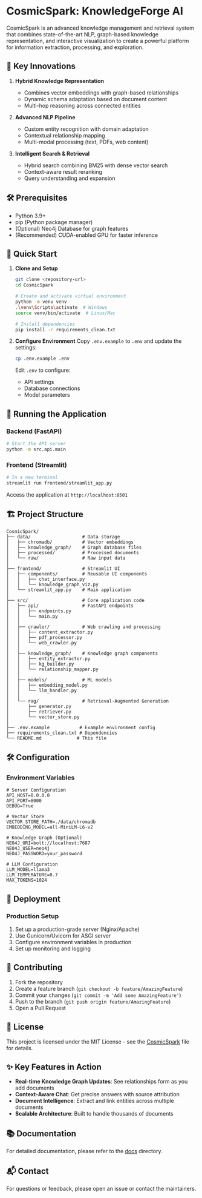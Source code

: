 # CosmicSpark: KnowledgeForge AI

CosmicSpark is an advanced knowledge management and retrieval system that combines state-of-the-art NLP, graph-based knowledge representation, and interactive visualization to create a powerful platform for information extraction, processing, and exploration.

## 🚀 Key Innovations

1. **Hybrid Knowledge Representation**
   - Combines vector embeddings with graph-based relationships
   - Dynamic schema adaptation based on document content
   - Multi-hop reasoning across connected entities

2. **Advanced NLP Pipeline**
   - Custom entity recognition with domain adaptation
   - Contextual relationship mapping
   - Multi-modal processing (text, PDFs, web content)

3. **Intelligent Search & Retrieval**
   - Hybrid search combining BM25 with dense vector search
   - Context-aware result reranking
   - Query understanding and expansion

## 🛠️ Prerequisites

- Python 3.9+
- pip (Python package manager)
- (Optional) Neo4j Database for graph features
- (Recommended) CUDA-enabled GPU for faster inference

## 🚀 Quick Start

1. **Clone and Setup**
   ```bash
   git clone <repository-url>
   cd CosmicSpark
   
   # Create and activate virtual environment
   python -m venv venv
   .\venv\Scripts\activate  # Windows
   source venv/bin/activate  # Linux/Mac
   
   # Install dependencies
   pip install -r requirements_clean.txt
   ```

2. **Configure Environment**
   Copy `.env.example` to `.env` and update the settings:
   ```bash
   cp .env.example .env
   ```
   
   Edit `.env` to configure:
   - API settings
   - Database connections
   - Model parameters

## 🚀 Running the Application

### Backend (FastAPI)
```bash
# Start the API server
python -m src.api.main
```

### Frontend (Streamlit)
```bash
# In a new terminal
streamlit run frontend/streamlit_app.py
```

Access the application at `http://localhost:8501`

## 🏗️ Project Structure

```
CosmicSpark/
├── data/                   # Data storage
│   ├── chromadb/           # Vector embeddings
│   ├── knowledge_graph/    # Graph database files
│   ├── processed/          # Processed documents
│   └── raw/                # Raw input data
│
├── frontend/               # Streamlit UI
│   ├── components/         # Reusable UI components
│   │   ├── chat_interface.py
│   │   └── knowledge_graph_viz.py
│   └── streamlit_app.py    # Main application
│
├── src/                    # Core application code
│   ├── api/                # FastAPI endpoints
│   │   ├── endpoints.py
│   │   └── main.py
│   │
│   ├── crawler/            # Web crawling and processing
│   │   ├── content_extractor.py
│   │   ├── pdf_processor.py
│   │   └── web_crawler.py
│   │
│   ├── knowledge_graph/    # Knowledge graph components
│   │   ├── entity_extractor.py
│   │   ├── kg_builder.py
│   │   └── relationship_mapper.py
│   │
│   ├── models/             # ML models
│   │   ├── embedding_model.py
│   │   └── llm_handler.py
│   │
│   └── rag/                # Retrieval-Augmented Generation
│       ├── generator.py
│       ├── retriever.py
│       └── vector_store.py
│
├── .env.example           # Example environment config
├── requirements_clean.txt # Dependencies
└── README.md             # This file
```

## 🛠️ Configuration

### Environment Variables

```env
# Server Configuration
API_HOST=0.0.0.0
API_PORT=8000
DEBUG=True

# Vector Store
VECTOR_STORE_PATH=./data/chromadb
EMBEDDING_MODEL=all-MiniLM-L6-v2

# Knowledge Graph (Optional)
NEO4J_URI=bolt://localhost:7687
NEO4J_USER=neo4j
NEO4J_PASSWORD=your_password

# LLM Configuration
LLM_MODEL=llama3
LLM_TEMPERATURE=0.7
MAX_TOKENS=1024
```

## 🚀 Deployment

### Production Setup
1. Set up a production-grade server (Nginx/Apache)
2. Use Gunicorn/Uvicorn for ASGI server
3. Configure environment variables in production
4. Set up monitoring and logging



## 🤝 Contributing

1. Fork the repository
2. Create a feature branch (`git checkout -b feature/AmazingFeature`)
3. Commit your changes (`git commit -m 'Add some AmazingFeature'`)
4. Push to the branch (`git push origin feature/AmazingFeature`)
5. Open a Pull Request

## 📄 License

This project is licensed under the MIT License - see the [CosmicSpark](LICENSE) file for details.

## ✨ Key Features in Action

- **Real-time Knowledge Graph Updates**: See relationships form as you add documents
- **Context-Aware Chat**: Get precise answers with source attribution
- **Document Intelligence**: Extract and link entities across multiple documents
- **Scalable Architecture**: Built to handle thousands of documents

## 📚 Documentation

For detailed documentation, please refer to the [docs](docs/) directory.

## 📬 Contact

For questions or feedback, please open an issue or contact the maintainers.
